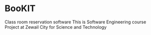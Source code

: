 # BooKIT
Class room reservation software
This is Software Engineering course Project at Zewail City for Science and Technology
